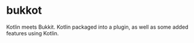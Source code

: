 # bukkot

Kotlin meets Bukkit. Kotlin packaged into a plugin, as well as some added features using Kotlin.
